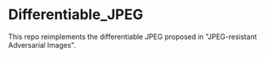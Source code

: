 # Differentiable_JPEG
This repo reimplements the differentiable JPEG proposed in "JPEG-resistant Adversarial Images".
